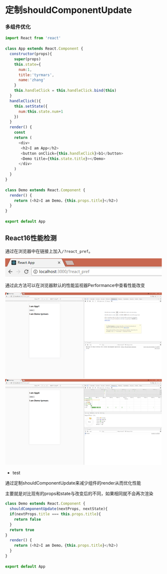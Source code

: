 # 定制shouldComponentUpdate

### 多组件优化

```javascript
import React from 'react'

class App extends React.Component {
  constructor(props){
    super(props)
    this.state={
      num:1,
      title:'tyrmars',
      name:'zhang'
    }
    this.handleClick = this.handleClick.bind(this)
  }
  handleClick(){
    this.setState({
      num:this.state.num+1
    })
  }
  render() {
    const
    return (
      <div>
       <h2>I am App</h2>
       <button onClick={this.handleClick}>b1</button>
       <Demo title={this.state.title}></Demo>
      </div>
    )
  }
}

class Demo extends React.Component {
  render() {
    return (<h2>I am Demo，{this.props.title}</h2>)
  }
}

export default App
```

## React16性能检测

通过在浏览器中在链接上加入`/?react_pref`。

![](../../.gitbook/assets/微信截图_20171230202738.png)

通过此方法可以在浏览器默认的性能监视器Performance中查看性能改变

![](../../.gitbook/assets/微信截图_20171230201617.png)![](../../.gitbook/assets/微信截图_20171230201653.png)

* test

通过定制shouldComponentUpdate来减少组件的render从而优化性能

主要就是对比现有的props和state与改变后的不同，如果相同就不会再次渲染

```javascript
class Demo extends React.Component {
  shouldComponentUpdate(nextProps, nextState){
  if(nextProps.title === this.props.title){
    return false
  }
  return true
}
  render() {
    return (<h2>I am Demo，{this.props.title}</h2>)
  }
}

export default App
```

